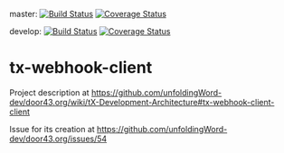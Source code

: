 master:
[![Build Status](https://travis-ci.org/unfoldingWord-dev/tx-webhook-client.svg?branch=master)](https://travis-ci.org/unfoldingWord-dev/tx-webhook-client) 
[![Coverage Status](https://coveralls.io/repos/github/unfoldingWord-dev/tx-webhook-client/badge.svg?branch=master)](https://coveralls.io/github/unfoldingWord-dev/tx-webhook-client?branch=master)

develop:
[![Build Status](https://travis-ci.org/unfoldingWord-dev/tx-webhook-client.svg?branch=develop)](https://travis-ci.org/unfoldingWord-dev/tx-webhook-client) 
[![Coverage Status](https://coveralls.io/repos/github/unfoldingWord-dev/tx-webhook-client/badge.svg?branch=develop)](https://coveralls.io/github/unfoldingWord-dev/tx-webhook-client?branch=develop)

# tx-webhook-client

Project description at https://github.com/unfoldingWord-dev/door43.org/wiki/tX-Development-Architecture#tx-webhook-client-client

Issue for its creation at https://github.com/unfoldingWord-dev/door43.org/issues/54
